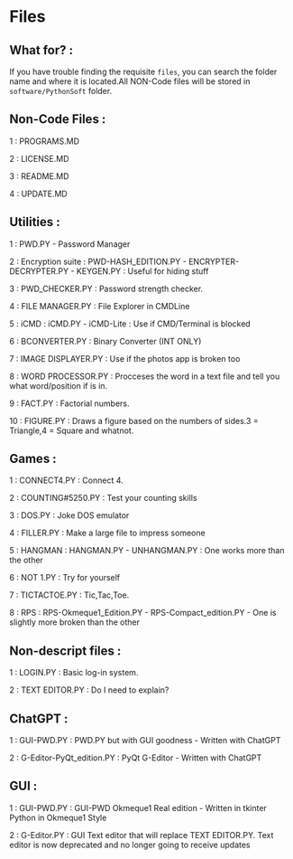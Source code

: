# Files

## What for? : 

If you have trouble finding the requisite `files`, you can search the folder name and where it is located.All NON-Code files will be stored in `software/PythonSoft` folder.

## Non-Code Files : 

1 : PROGRAMS.MD

2 : LICENSE.MD

3 : README.MD

4 : UPDATE.MD

## Utilities :

1 : PWD.PY - Password Manager

2 : Encryption suite : PWD-HASH_EDITION.PY - ENCRYPTER-DECRYPTER.PY - KEYGEN.PY : Useful for hiding stuff

3 : PWD_CHECKER.PY : Password strength checker.

4 : FILE MANAGER.PY : File Explorer in CMDLine

5 : iCMD : iCMD.PY - iCMD-Lite : Use if CMD/Terminal is blocked

6 : BCONVERTER.PY : Binary Converter (INT ONLY)

7 : IMAGE DISPLAYER.PY : Use if the photos app is broken too 

8 : WORD PROCESSOR.PY : Procceses the word in a text file and tell you what word/position if is in.

9 : FACT.PY : Factorial numbers.

10 : FIGURE.PY : Draws a figure based on the numbers of sides.3 = Triangle,4 = Square and whatnot.

## Games :

1 : CONNECT4.PY : Connect 4.

2 : COUNTING#5250.PY : Test your counting skills

3 : DOS.PY : Joke DOS emulator

4 : FILLER.PY : Make a large file to impress someone

5 : HANGMAN : HANGMAN.PY - UNHANGMAN.PY : One works more than the other

6 : NOT 1.PY : Try for yourself

7 : TICTACTOE.PY : Tic,Tac,Toe.

8 : RPS : RPS-Okmeque1_Edition.PY - RPS-Compact_edition.PY - One is slightly more broken than the other

## Non-descript files : 

1 : LOGIN.PY : Basic log-in system.

2 : TEXT EDITOR.PY : Do I need to explain?

## ChatGPT :

1 : GUI-PWD.PY : PWD.PY but with GUI goodness - Written with ChatGPT

2 : G-Editor-PyQt_edition.PY : PyQt G-Editor - Written with ChatGPT

## GUI : 

1 : GUI-PWD.PY : GUI-PWD Okmeque1 Real edition - Written in tkinter Python in Okmeque1 Style

2 : G-Editor.PY : GUI Text editor that will replace TEXT EDITOR.PY. Text editor is now deprecated and no longer going to receive updates
